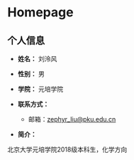# Homepage

## 个人信息

- **姓名：** 刘泠风

- **性别：** 男

- **学院：** 元培学院

- **联系方式：**
  - 邮箱：zephyr_liu@pku.edu.cn

- **简介：**

北京大学元培学院2018级本科生，化学方向
